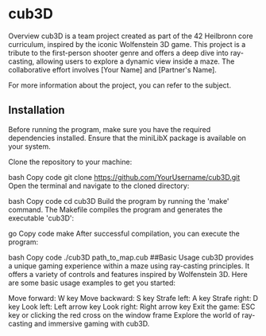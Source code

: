 # cub3D
Overview
cub3D is a team project created as part of the 42 Heilbronn core curriculum, inspired by the iconic Wolfenstein 3D game. This project is a tribute to the first-person shooter genre and offers a deep dive into ray-casting, allowing users to explore a dynamic view inside a maze. The collaborative effort involves [Your Name] and [Partner's Name].

For more information about the project, you can refer to the subject.

## Installation
Before running the program, make sure you have the required dependencies installed. Ensure that the miniLibX package is available on your system.

Clone the repository to your machine:

bash
Copy code
git clone https://github.com/YourUsername/cub3D.git
Open the terminal and navigate to the cloned directory:

bash
Copy code
cd cub3D
Build the program by running the 'make' command. The Makefile compiles the program and generates the executable 'cub3D':

go
Copy code
make
After successful compilation, you can execute the program:

bash
Copy code
./cub3D path_to_map.cub
##Basic Usage
cub3D provides a unique gaming experience within a maze using ray-casting principles. It offers a variety of controls and features inspired by Wolfenstein 3D. Here are some basic usage examples to get you started:

Move forward: W key
Move backward: S key
Strafe left: A key
Strafe right: D key
Look left: Left arrow key
Look right: Right arrow key
Exit the game: ESC key or clicking the red cross on the window frame
Explore the world of ray-casting and immersive gaming with cub3D.
